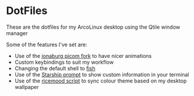 # DotFiles
These are the dotfiles for my ArcoLinux desktop using the Qtile window manager

Some of the features I've set are:
- Use of the [jonaburg picom fork](https://github.com/jonaburg/picom) to have nicer animations
- Custom keybindings to suit my workflow
- Changing the default shell to [fish](https://fishshell.com/)
- Use of the [Starship prompt](https://starship.rs/) to show custom information in your terminal
- Use of the [ricemood script](https://github.com/fhadiel/ricemood) to sync colour theme based on my desktop wallpaper
